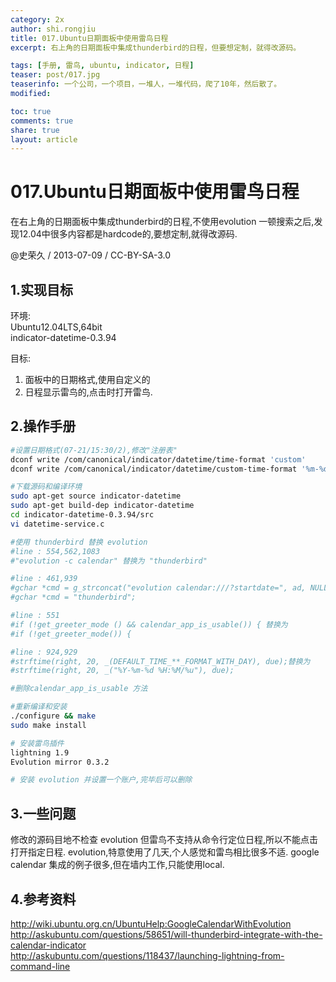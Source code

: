 ```yaml
---
category: 2x
author: shi.rongjiu
title: 017.Ubuntu日期面板中使用雷鸟日程
excerpt: 右上角的日期面板中集成thunderbird的日程，但要想定制，就得改源码。

tags: [手册, 雷鸟, ubuntu, indicator, 日程]
teaser: post/017.jpg
teaserinfo: 一个公司，一个项目，一堆人，一堆代码，爬了10年，然后散了。
modified: 

toc: true
comments: true
share: true
layout: article
---
```


# 017.Ubuntu日期面板中使用雷鸟日程

在右上角的日期面板中集成thunderbird的日程,不使用evolution
一顿搜索之后,发现12.04中很多内容都是hardcode的,要想定制,就得改源码.

@史荣久 / 2013-07-09 / CC-BY-SA-3.0  

## 1.实现目标

环境:  
Ubuntu12.04LTS,64bit  
indicator-datetime-0.3.94  

目标:  
1) 面板中的日期格式,使用自定义的  
2) 日程显示雷鸟的,点击时打开雷鸟.  

## 2.操作手册

``` bash
#设置日期格式(07-21/15:30/2),修改"注册表"
dconf write /com/canonical/indicator/datetime/time-format 'custom'
dconf write /com/canonical/indicator/datetime/custom-time-format '%m-%d/%H:%M/%u'

#下载源码和编译环境
sudo apt-get source indicator-datetime
sudo apt-get build-dep indicator-datetime
cd indicator-datetime-0.3.94/src
vi datetime-service.c

#使用 thunderbird 替换 evolution
#line : 554,562,1083
#"evolution -c calendar" 替换为 "thunderbird"

#line : 461,939
#gchar *cmd = g_strconcat("evolution calendar:///?startdate=", ad, NULL);替换为
#gchar *cmd = "thunderbird";

#line : 551
#if (!get_greeter_mode () && calendar_app_is_usable()) { 替换为
#if (!get_greeter_mode()) {

#line : 924,929
#strftime(right, 20, _(DEFAULT_TIME_**_FORMAT_WITH_DAY), due);替换为
#strftime(right, 20, _("%Y-%m-%d %H:%M/%u"), due);

#删除calendar_app_is_usable 方法

#重新编译和安装
./configure && make
sudo make install

# 安装雷鸟插件
lightning 1.9
Evolution mirror 0.3.2

# 安装 evolution 并设置一个账户,完毕后可以删除
```

## 3.一些问题

修改的源码目地不检查 evolution 但雷鸟不支持从命令行定位日程,所以不能点击打开指定日程.
evolution,特意使用了几天,个人感觉和雷鸟相比很多不适.
google calendar 集成的例子很多,但在墙内工作,只能使用local.

## 4.参考资料

http://wiki.ubuntu.org.cn/UbuntuHelp:GoogleCalendarWithEvolution  
http://askubuntu.com/questions/58651/will-thunderbird-integrate-with-the-calendar-indicator  
http://askubuntu.com/questions/118437/launching-lightning-from-command-line  
